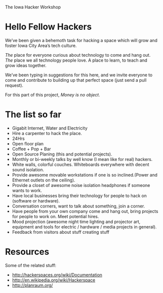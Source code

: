 The Iowa Hacker Workshop

# Hello Fellow Hackers

We’ve been given a behemoth task for hacking a space which will grow and foster Iowa City Area’s tech culture.

_The_ place for everyone curious about technology to come and hang out.  _The_ place we all technology people love.  A place to learn, to teach and grow ideas together.

We’ve been typing in suggestions for this here, and we invite everyone to come and contribute to building up that perfect space (just send a pull request).  

For this part of this project, _Money is no object_.


# The list so far
- Gigabit Internet, Water and Electricity
- Hire a carpenter to hack the place.
- 24Hrs
- Open floor plan
- Coffee + Pop + Bar
- Open Source Planing (this and potential projects).
- Monthly or bi-weekly talks by well know (I mean like for real) hackers.
- White walls, colorful couches. Whiteboards everywhere with decent sound isolation.
- Provide awesome movable workstations if one is so inclined.(Power and Ethernet outlets on the ceiling).
- Provide a closet of awesome noise isolation headphones if someone wants to work.
- Have local businesses bring their technology for people to hack on (software or hardware).
- Conversation corners, want to talk about something, join a corner.
- Have people from your own company come and hang out, bring projects for people to work on.  Meet potential hires.
- Mood projection (awesome night time lighting and projector art, equipment and tools for electric / hardware / media  projects in general).
- Feedback from visitors about stuff creating stuff

# Resources
Some of the related stuff:

- http://hackerspaces.org/wiki/Documentation
- http://en.wikipedia.org/wiki/Hackerspace
- http://planraum.org/
